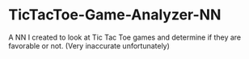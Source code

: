 # TicTacToe-Game-Analyzer-NN
A NN I created to look at Tic Tac Toe games and determine if they are favorable or not. (Very inaccurate unfortunately) 
